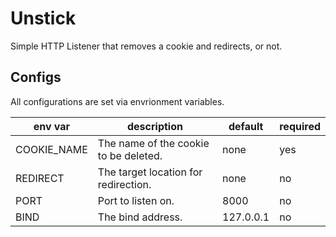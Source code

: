 # Unstick

Simple HTTP Listener that removes a cookie and redirects, or not.

## Configs

All configurations are set via envrionment variables.

 env var      | description                           | default   | required
 ---          | ---                                   | ---       | ---
 COOKIE\_NAME | The name of the cookie to be deleted. | none      | yes
 REDIRECT     | The target location for redirection.  | none      | no
 PORT         | Port to listen on.                    | 8000      | no
 BIND         | The bind address.                     | 127.0.0.1 | no

